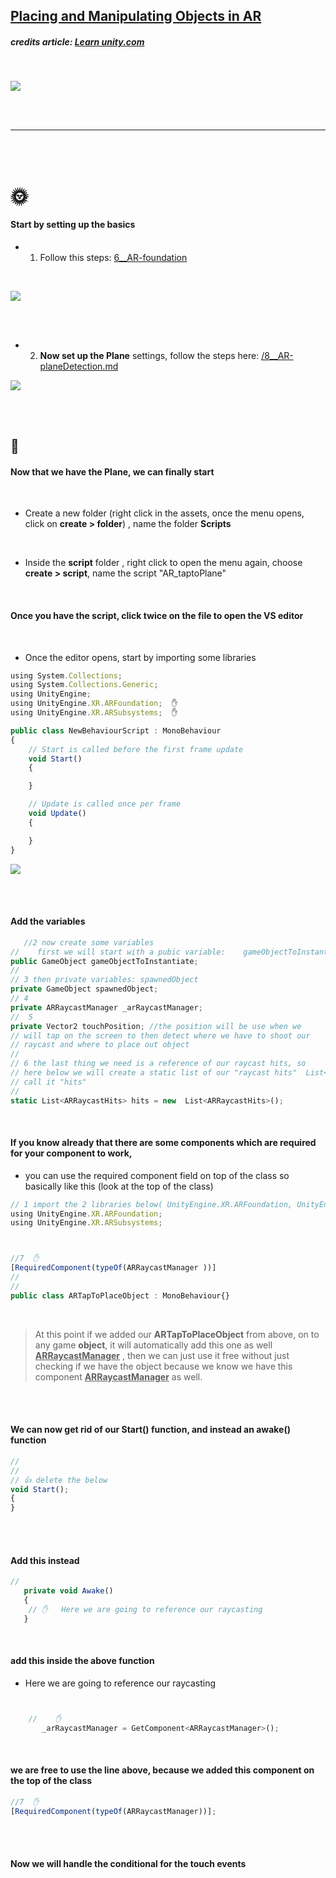 ## [Placing and Manipulating Objects in AR](https://youtu.be/xguiSueY1Lw)

##### credits article: [Learn unity.com](https://learn.unity.com/tutorial/placing-and-manipulating-objects-in-ar#)

<br>

[<img src="./read-img/placing-and-manipulating-objects-in-AR.jpg"/>]()

<br>
<br>

---

<br>
<br>

# 🌞

#### Start by setting up the basics

- 1. Follow this steps: [6\_\_AR-foundation](https://github.com/nadiamariduena/ar-foundation-and-unity-01_setup-for-Android/blob/master/6__AR-foundation.md)

<br>

[<img src="./read-img/ar-basic-setup.gif"/>](https://github.com/nadiamariduena/ar-foundation-and-unity-01_setup-for-Android/blob/master/6__AR-foundation.md)

<br>
<br>

- 2. **Now set up the Plane** settings, follow the steps here: [/8\_\_AR-planeDetection.md](https://github.com/nadiamariduena/ar-foundation-and-unity-01_setup-for-Android/blob/master/8__AR-planeDetection.md)

[<img src="./read-img/material-before-prefab.gif"/>](https://github.com/nadiamariduena/ar-foundation-and-unity-01_setup-for-Android/blob/master/8__AR-planeDetection.md)

<br>
<br>

## 🍰

#### Now that we have the Plane, we can finally start

<br>

- Create a new folder (right click in the assets, once the menu opens, click on **create > folder**) , name the folder **Scripts**

<br>

- Inside the **script** folder , right click to open the menu again, choose **create > script**, name the script "AR_taptoPlane"

<br>

#### Once you have the script, click twice on the file to open the VS editor

<br>

- Once the editor opens, start by importing some libraries

```javascript
using System.Collections;
using System.Collections.Generic;
using UnityEngine;
using UnityEngine.XR.ARFoundation;  ✋
using UnityEngine.XR.ARSubsystems;  ✋

public class NewBehaviourScript : MonoBehaviour
{
    // Start is called before the first frame update
    void Start()
    {

    }

    // Update is called once per frame
    void Update()
    {

    }
}

```

[<img src="./read-img/scriptPlaceDetection.gif"/>]()

<br>
<br>

#### Add the variables

```javascript
   //2 now create some variables
//    first we will start with a pubic variable:    gameObjectToInstantiate
public GameObject gameObjectToInstantiate;
//
// 3 then private variables: spawnedObject
private GameObject spawnedObject;
// 4
private ARRaycastManager _arRaycastManager;
//  5
private Vector2 touchPosition; //the position will be use when we
// will tap on the screen to then detect where we have to shoot our
// raycast and where to place out object
//
// 6 the last thing we need is a reference of our raycast hits, so
// here below we will create a static list of our "raycast hits"  List<ARRaycastHits>
// call it "hits"
//
static List<ARRaycastHits> hits = new  List<ARRaycastHits>();

```

<br>

#### If you know already that there are some components which are required for your component to work,

- you can use the required component field on top of the class so basically like this (look at the top of the class)

```javascript
// 1 import the 2 libraries below( UnityEngine.XR.ARFoundation, UnityEngine.XR.ARSubsystems)
using UnityEngine.XR.ARFoundation;
using UnityEngine.XR.ARSubsystems;



//7  ✋
[RequiredComponent(typeOf(ARRaycastManager ))]
//
//
public class ARTapToPlaceObject : MonoBehaviour{}
```

<br>

> At this point if we added our **ARTapToPlaceObject** from above, on to any game **object**, it will automatically add this one as well **<u>ARRaycastManager</u>** , then we can just use it free without just checking if we have the object because we know we have this component **<u>ARRaycastManager</u>** as well.

<br>
<br>

#### We can now get rid of our Start() function, and instead an awake() function

```javascript
//
//
// 👍 delete the below
void Start();
{
}
```

<br>
<br>

#### Add this instead

```javascript
//
   private void Awake()
   {
    // ✋   Here we are going to reference our raycasting
   }
```

<br>

#### add this inside the above function

- Here we are going to reference our raycasting

```javascript


    //    ✋
       _arRaycastManager = GetComponent<ARRaycastManager>();


```

<br>

#### we are free to use the line above, because we added this component on the top of the class

```javascript
//7  ✋
[RequiredComponent(typeOf(ARRaycastManager))];
```

<br>
<br>

#### Now we will handle the conditional for the touch events
